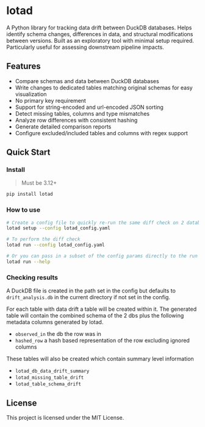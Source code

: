 # lotad

A Python library for tracking data drift between DuckDB databases. 
Helps identify schema changes, differences in data, and structural modifications between versions. 
Built as an exploratory tool with minimal setup required. 
Particularly useful for assessing downstream pipeline impacts.

## Features

- Compare schemas and data between DuckDB databases
- Write changes to dedicated tables matching original schemas for easy visualization
- No primary key requirement
- Support for string-encoded and url-encoded JSON sorting
- Detect missing tables, columns and type mismatches
- Analyze row differences with consistent hashing
- Generate detailed comparison reports
- Configure excluded/included tables and columns with regex support

## Quick Start

### Install
> Must be 3.12+
```bash
pip install lotad
```

### How to use
```bash
# Create a config file to quickly re-run the same diff check on 2 databases
lotad setup --config lotad_config.yaml

# To perform the diff check
lotad run --config lotad_config.yaml

# Or you can pass in a subset of the config params directly to the run command.
lotad run --help
```

### Checking results
A DuckDB file is created in the path set in the config 
but defaults to `drift_analysis.db` in the current directory if not set in the config.

For each table with data drift a table will be created within it.
The generated table will contain the combined schema of the 2 dbs plus the following metadata columns generated by lotad.
* `observed_in` the db the row was in
* `hashed_row` a hash based representation of the row excluding ignored columns

These tables will also be created which contain summary level information 
* `lotad_db_data_drift_summary`
* `lotad_missing_table_drift`
* `lotad_table_schema_drift`

## License

This project is licensed under the MIT License.
